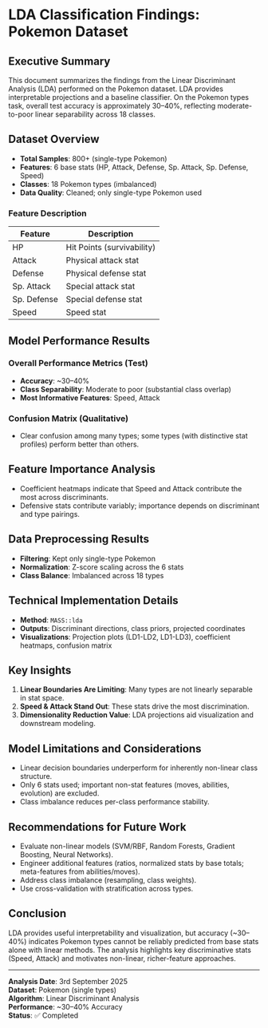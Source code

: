 # LDA Classification Findings: Pokemon Dataset

## Executive Summary

This document summarizes the findings from the Linear Discriminant Analysis (LDA) performed on the Pokemon dataset. LDA provides interpretable projections and a baseline classifier. On the Pokemon types task, overall test accuracy is approximately 30–40%, reflecting moderate-to-poor linear separability across 18 classes.

## Dataset Overview

- **Total Samples**: 800+ (single-type Pokemon)
- **Features**: 6 base stats (HP, Attack, Defense, Sp. Attack, Sp. Defense, Speed)
- **Classes**: 18 Pokemon types (imbalanced)
- **Data Quality**: Cleaned; only single-type Pokemon used

### Feature Description

| Feature | Description |
|---------|-------------|
| HP | Hit Points (survivability) |
| Attack | Physical attack stat |
| Defense | Physical defense stat |
| Sp. Attack | Special attack stat |
| Sp. Defense | Special defense stat |
| Speed | Speed stat |

## Model Performance Results

### Overall Performance Metrics (Test)

- **Accuracy**: ~30–40%
- **Class Separability**: Moderate to poor (substantial class overlap)
- **Most Informative Features**: Speed, Attack

### Confusion Matrix (Qualitative)

- Clear confusion among many types; some types (with distinctive stat profiles) perform better than others.

## Feature Importance Analysis

- Coefficient heatmaps indicate that Speed and Attack contribute the most across discriminants.
- Defensive stats contribute variably; importance depends on discriminant and type pairings.

## Data Preprocessing Results

- **Filtering**: Kept only single-type Pokemon
- **Normalization**: Z-score scaling across the 6 stats
- **Class Balance**: Imbalanced across 18 types

## Technical Implementation Details

- **Method**: `MASS::lda`
- **Outputs**: Discriminant directions, class priors, projected coordinates
- **Visualizations**: Projection plots (LD1-LD2, LD1-LD3), coefficient heatmaps, confusion matrix

## Key Insights

1. **Linear Boundaries Are Limiting**: Many types are not linearly separable in stat space.
2. **Speed & Attack Stand Out**: These stats drive the most discrimination.
3. **Dimensionality Reduction Value**: LDA projections aid visualization and downstream modeling.

## Model Limitations and Considerations

- Linear decision boundaries underperform for inherently non-linear class structure.
- Only 6 stats used; important non-stat features (moves, abilities, evolution) are excluded.
- Class imbalance reduces per-class performance stability.

## Recommendations for Future Work

- Evaluate non-linear models (SVM/RBF, Random Forests, Gradient Boosting, Neural Networks).
- Engineer additional features (ratios, normalized stats by base totals; meta-features from abilities/moves).
- Address class imbalance (resampling, class weights).
- Use cross-validation with stratification across types.

## Conclusion

LDA provides useful interpretability and visualization, but accuracy (~30–40%) indicates Pokemon types cannot be reliably predicted from base stats alone with linear methods. The analysis highlights key discriminative stats (Speed, Attack) and motivates non-linear, richer-feature approaches.

---

**Analysis Date**: 3rd September 2025  
**Dataset**: Pokemon (single types)  
**Algorithm**: Linear Discriminant Analysis  
**Performance**: ~30–40% Accuracy  
**Status**: ✅ Completed
